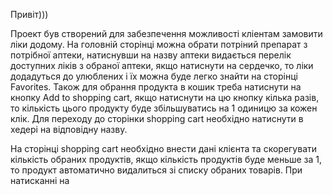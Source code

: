 Привіт)))

Проект був створений для забезпечення можливості кліентам замовити ліки додому.
На головній сторінці можна обрати потріний препарат з потрібної аптеки,
натиснувши на назву аптеки видається перелік доступних ліків з обраної аптеки,
якщо натиснути на сердечко, то ліки додадуться до улюблених і їх можна буде
легко знайти на сторінці Favorites. Також для обрання продукта в кошик треба
натиснути на кнопку Add to shopping cart, якщо натиснути на цю кнопку кілька
разів, то кількість цього продукту буде збільшуватись на 1 одиницю за кожен
клік. Для переходу до сторінки shopping cart необхідно натиснути в хедері на
відповідну назву.

На сторінці shopping cart необхідно внести дані клієнта та скорегувати кількість
обраних продуктів, якщо кількість продуктів буде меньше за 1, то продукт
автоматично видалиться зі списку обраних товарів. При натисканні на
